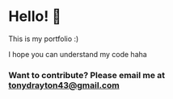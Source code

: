 # Hello! 👋
This is my portfolio :)

I hope you can understand my code haha

### Want to contribute? Please email me at tonydrayton43@gmail.com
